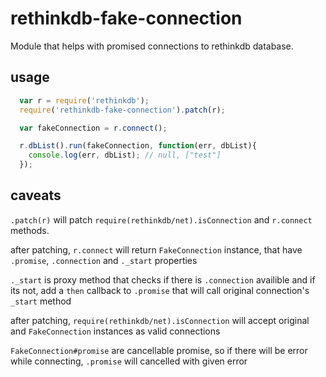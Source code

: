 rethinkdb-fake-connection
=========================

Module that helps with promised connections to rethinkdb database.

usage
-----

```javascript
  var r = require('rethinkdb');
  require('rethinkdb-fake-connection').patch(r);

  var fakeConnection = r.connect();

  r.dbList().run(fakeConnection, function(err, dbList){
    console.log(err, dbList); // null, ["test"]
  });

```

caveats
-------

`.patch(r)` will patch `require(rethinkdb/net).isConnection` and `r.connect` methods.

after patching, `r.connect` will return `FakeConnection` instance, that have `.promise`, `.connection` and `._start` properties

`._start` is proxy method that checks if there is `.connection` availible and if its not, add a `then` callback to `.promise` that will call original connection's `_start` method

after patching, `require(rethinkdb/net).isConnection` will accept original and `FakeConnection` instances as valid connections

`FakeConnection#promise` are cancellable promise, so if there will be error while connecting, `.promise` will cancelled with given error
